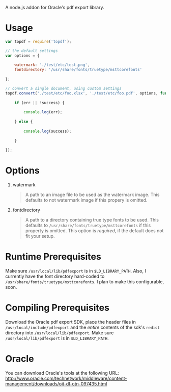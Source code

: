 A node.js addon for Oracle's pdf export library.

# Usage

```javascript
var topdf = require('topdf');

// the default settings
var options = {
    
    watermark: './test/etc/test.png',
    fontdirectory: '/usr/share/fonts/truetype/msttcorefonts'
    
};

// convert a single document, using custom settings
topdf.convert('./test/etc/foo.xlsx', './test/etc/foo.pdf', options, function (err, success) {
    
    if (err || !success) {
        
        console.log(err);
        
    } else {
        
        console.log(success);
        
    }
    
});
```

# Options

1. watermark
    
    > A path to an image file to be used as the watermark image. This defaults to not watermark image if this propery is omitted.

2. fontdirectory
    
    > A path to a directory containing true type fonts to be used. This defaults to `/usr/share/fonts/truetype/msttcorefonts` if this property is omitted. This option is *required*, if the default does not fit your setup.

# Runtime Prerequisites

Make sure `/usr/local/lib/pdfexport` is in `$LD_LIBRARY_PATH`. Also, I currently have the font directory hard-coded to `/usr/share/fonts/truetype/msttcorefonts`. I plan to make this configurable, soon.

# Compiling Prerequisites

Download the Oracle pdf export SDK, place the header files in `/usr/local/include/pdfexport` and the *entire* contents of the sdk's `redist` directory into `/usr/local/lib/pdfexport`. Make sure `/usr/local/lib/pdfexport` is in `$LD_LIBRARY_PATH`.

# Oracle

You can download Oracle's tools at the following URL: http://www.oracle.com/technetwork/middleware/content-management/downloads/oit-dl-otn-097435.html